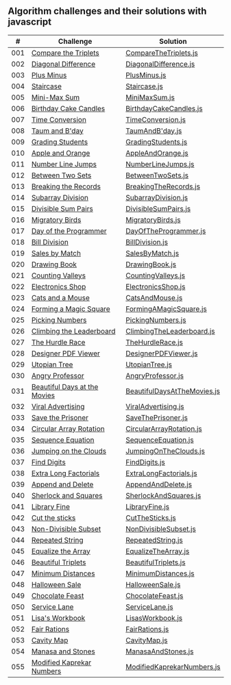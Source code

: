 ## Algorithm challenges and their solutions with javascript

|  #  | Challenge                                                                                                                     | Solution                                                                              |
| :-: | ----------------------------------------------------------------------------------------------------------------------------- | --------------------------------------------------------------------------------------|
| 001 | [Compare the Triplets](https://www.hackerrank.com/challenges/compare-the-triplets/problem?isFullScreen=true)                  | [CompareTheTriplets.js](./solutions-of-algorithms/CompareTheTriplets.js)              |
| 002 | [Diagonal Difference](https://www.hackerrank.com/challenges/diagonal-difference/problem?isFullScreen=true)                    | [DiagonalDifference.js](./solutions-of-algorithms/DiagonalDifference.js)              |
| 003 | [Plus Minus](https://www.hackerrank.com/challenges/plus-minus/problem?isFullScreen=true)                                      | [PlusMinus.js](./solutions-of-algorithms/PlusMinus.js)                                |
| 004 | [Staircase](https://www.hackerrank.com/challenges/staircase/problem?isFullScreen=true)                                        | [Staircase.js](./solutions-of-algorithms/Staircase.js)                                |
| 005 | [Mini-Max Sum](https://www.hackerrank.com/challenges/mini-max-sum/problem?isFullScreen=true)                                  | [MiniMaxSum.js](./solutions-of-algorithms/MiniMaxSum.js)                              |
| 006 | [Birthday Cake Candles](https://www.hackerrank.com/challenges/birthday-cake-candles/problem?isFullScreen=true)                | [BirthdayCakeCandles.js](./solutions-of-algorithms/BirthdayCakeCandles.js)            |
| 007 | [Time Conversion](https://www.hackerrank.com/challenges/time-conversion/problem?isFullScreen=true)                            | [TimeConversion.js](./solutions-of-algorithms/TimeConversion.js)                      |
| 008 | [Taum and B'day](https://www.hackerrank.com/challenges/taum-and-bday/problem?isFullScreen=true)                               | [TaumAndB'day.js](./solutions-of-algorithms/TaumAndB'day.js)                          |
| 009 | [Grading Students](https://www.hackerrank.com/challenges/grading/problem?isFullScreen=true)                                   | [GradingStudents.js](./solutions-of-algorithms/GradingStudents.js)                    |
| 010 | [Apple and Orange](https://www.hackerrank.com/challenges/apple-and-orange/problem?isFullScreen=true)                          | [AppleAndOrange.js](./solutions-of-algorithms/AppleAndOrange.js)                      |
| 011 | [Number Line Jumps](https://www.hackerrank.com/challenges/kangaroo/problem?isFullScreen=true)                                 | [NumberLineJumps.js](./solutions-of-algorithms/NumberLineJumps.js)                    |
| 012 | [Between Two Sets](https://www.hackerrank.com/challenges/between-two-sets/problem?isFullScreen=true)                          | [BetweenTwoSets.js](./solutions-of-algorithms/BetweenTwoSets.js)                      |
| 013 | [Breaking the Records](https://www.hackerrank.com/challenges/breaking-best-and-worst-records/problem?isFullScreen=true)       | [BreakingTheRecords.js](./solutions-of-algorithms/BreakingTheRecords.js)              |
| 014 | [Subarray Division](https://www.hackerrank.com/challenges/the-birthday-bar/problem?isFullScreen=true)                         | [SubarrayDivision.js](./solutions-of-algorithms/SubarrayDivision.js)                  |
| 015 | [Divisible Sum Pairs](https://www.hackerrank.com/challenges/divisible-sum-pairs/problem?isFullScreen=true)                    | [DivisibleSumPairs.js](./solutions-of-algorithms/DivisibleSumPairs.js)                |
| 016 | [Migratory Birds](https://www.hackerrank.com/challenges/migratory-birds/problem?isFullScreen=true)                            | [MigratoryBirds.js](./solutions-of-algorithms/MigratoryBirds.js)                      |
| 017 | [Day of the Programmer](https://www.hackerrank.com/challenges/day-of-the-programmer/problem?isFullScreen=true)                | [DayOfTheProgrammer.js](./solutions-of-algorithms/DayOfTheProgrammer.js)              |
| 018 | [Bill Division](https://www.hackerrank.com/challenges/bon-appetit/problem?isFullScreen=true)                                  | [BillDivision.js](./solutions-of-algorithms/BillDivision.js)                          |
| 019 | [Sales by Match](https://www.hackerrank.com/challenges/sock-merchant/problem?isFullScreen=true)                               | [SalesByMatch.js](./solutions-of-algorithms/SalesByMatch.js)                          |
| 020 | [Drawing Book](https://www.hackerrank.com/challenges/drawing-book/problem?isFullScreen=true)                                  | [DrawingBook.js](./solutions-of-algorithms/DrawingBook.js)                            |
| 021 | [Counting Valleys](https://www.hackerrank.com/challenges/counting-valleys/problem?isFullScreen=true)                          | [CountingValleys.js](./solutions-of-algorithms/CountingValleys.js)                    |
| 022 | [Electronics Shop](https://www.hackerrank.com/challenges/electronics-shop/problem?isFullScreen=true)                          | [ElectronicsShop.js](./solutions-of-algorithms/ElectronicsShop.js)                    |
| 023 | [Cats and a Mouse](https://www.hackerrank.com/challenges/cats-and-a-mouse/problem?isFullScreen=true)                          | [CatsAndMouse.js](./solutions-of-algorithms/CatsAndMouse.js)                          |
| 024 | [Forming a Magic Square](https://www.hackerrank.com/challenges/magic-square-forming/problem?isFullScreen=true)                | [FormingAMagicSquare.js](./solutions-of-algorithms/FormingAMagicSquare.js)            |
| 025 | [Picking Numbers](https://www.hackerrank.com/challenges/picking-numbers/problem?isFullScreen=true)                            | [PickingNumbers.js](./solutions-of-algorithms/PickingNumbers.js)                      |
| 026 | [Climbing the Leaderboard](https://www.hackerrank.com/challenges/climbing-the-leaderboard/problem?isFullScreen=true)          | [ClimbingTheLeaderboard.js](./solutions-of-algorithms/ClimbingTheLeaderboard.js)      |
| 027 | [The Hurdle Race](https://www.hackerrank.com/challenges/the-hurdle-race/problem?isFullScreen=true)                            | [TheHurdleRace.js](./solutions-of-algorithms/TheHurdleRace.js)                        |
| 028 | [Designer PDF Viewer](https://www.hackerrank.com/challenges/designer-pdf-viewer/problem?isFullScreen=true)                    | [DesignerPDFViewer.js](./solutions-of-algorithms/DesignerPDFViewer.js)                |
| 029 | [Utopian Tree](https://www.hackerrank.com/challenges/utopian-tree/problem?isFullScreen=true)                                  | [UtopianTree.js](./solutions-of-algorithms/UtopianTree.js)                            |
| 030 | [Angry Professor](https://www.hackerrank.com/challenges/angry-professor/problem?isFullScreen=true)                            | [AngryProfessor.js](./solutions-of-algorithms/AngryProfessor.js)                      |
| 031 | [Beautiful Days at the Movies](https://www.hackerrank.com/challenges/beautiful-days-at-the-movies/problem?isFullScreen=true)  | [BeautifulDaysAtTheMovies.js](./solutions-of-algorithms/BeautifulDaysAtTheMovies.js)  |
| 032 | [Viral Advertising](https://www.hackerrank.com/challenges/strange-advertising/problem?isFullScreen=true)                      | [ViralAdvertising.js](./solutions-of-algorithms/ViralAdvertising.js)                  |
| 033 | [Save the Prisoner](https://www.hackerrank.com/challenges/save-the-prisoner/problem?isFullScreen=true)                        | [SaveThePrisoner.js](./solutions-of-algorithms/SaveThePrisoner.js)                    |
| 034 | [Circular Array Rotation](https://www.hackerrank.com/challenges/circular-array-rotation/problem?isFullScreen=true)            | [CircularArrayRotation.js](./solutions-of-algorithms/CircularArrayRotation.js)        |
| 035 | [Sequence Equation](https://www.hackerrank.com/challenges/permutation-equation/problem?isFullScreen=true)                     | [SequenceEquation.js](./solutions-of-algorithms/SequenceEquation.js)                  |
| 036 | [Jumping on the Clouds](https://www.hackerrank.com/challenges/jumping-on-the-clouds-revisited/problem?isFullScreen=true)      | [JumpingOnTheClouds.js](./solutions-of-algorithms/JumpingOnTheClouds.js)              |
| 037 | [Find Digits](https://www.hackerrank.com/challenges/find-digits/problem?isFullScreen=true)                                    | [FindDigits.js](./solutions-of-algorithms/FindDigits.js)                              |
| 038 | [Extra Long Factorials](https://www.hackerrank.com/challenges/extra-long-factorials/problem?isFullScreen=true)                | [ExtraLongFactorials.js](./solutions-of-algorithms/ExtraLongFactorials.js)            |
| 039 | [Append and Delete](https://www.hackerrank.com/challenges/append-and-delete/problem?isFullScreen=true)                        | [AppendAndDelete.js](./solutions-of-algorithms/AppendAndDelete.js)                    |
| 040 | [Sherlock and Squares](https://www.hackerrank.com/challenges/sherlock-and-squares/problem?isFullScreen=true)                  | [SherlockAndSquares.js](./solutions-of-algorithms/SherlockAndSquares.js)              |
| 041 | [Library Fine](https://www.hackerrank.com/challenges/library-fine/problem?isFullScreen=true)                                  | [LibraryFine.js](./solutions-of-algorithms/LibraryFine.js)                            |
| 042 | [Cut the sticks](https://www.hackerrank.com/challenges/cut-the-sticks/problem?isFullScreen=true)                              | [CutTheSticks.js](./solutions-of-algorithms/CutTheSticks.js)                          |
| 043 | [Non-Divisible Subset](https://www.hackerrank.com/challenges/non-divisible-subset/problem?isFullScreen=true)                  | [NonDivisibleSubset.js](./solutions-of-algorithms/NonDivisibleSubset.js)              |
| 044 | [Repeated String](https://www.hackerrank.com/challenges/repeated-string/problem?isFullScreen=true)                            | [RepeatedString.js](./solutions-of-algorithms/RepeatedString.js)                      |
| 045 | [Equalize the Array](https://www.hackerrank.com/challenges/equality-in-a-array/problem?isFullScreen=true)                     | [EqualizeTheArray.js](./solutions-of-algorithms/EqualizeTheArray.js)                  |
| 046 | [Beautiful Triplets](https://www.hackerrank.com/challenges/beautiful-triplets/problem?isFullScreen=true)                      | [BeautifulTriplets.js](./solutions-of-algorithms/BeautifulTriplets.js)                |
| 047 | [Minimum Distances](https://www.hackerrank.com/challenges/minimum-distances/problem?isFullScreen=true)                        | [MinimumDistances.js](./solutions-of-algorithms/MinimumDistances.js)                  |
| 048 | [Halloween Sale](https://www.hackerrank.com/challenges/halloween-sale/problem?isFullScreen=true)                              | [HalloweenSale.js](./solutions-of-algorithms/HalloweenSale.js)                        |
| 049 | [Chocolate Feast](https://www.hackerrank.com/challenges/chocolate-feast/problem?isFullScreen=true)                            | [ChocolateFeast.js](./solutions-of-algorithms/ChocolateFeast.js)                      |
| 050 | [Service Lane](https://www.hackerrank.com/challenges/service-lane/problem?isFullScreen=true)                                  | [ServiceLane.js](./solutions-of-algorithms/ServiceLane.js)                            |
| 051 | [Lisa's Workbook](https://www.hackerrank.com/challenges/lisa-workbook/problem?isFullScreen=true)                              | [LisasWorkbook.js](./solutions-of-algorithms/LisasWorkbook.js)                        |
| 052 | [Fair Rations](https://www.hackerrank.com/challenges/fair-rations/problem?isFullScreen=true)                                  | [FairRations.js](./solutions-of-algorithms/FairRations.js)                            |
| 053 | [Cavity Map](https://www.hackerrank.com/challenges/cavity-map/problem?isFullScreen=true)                                      | [CavityMap.js](./solutions-of-algorithms/CavityMap.js)                                |
| 054 | [Manasa and Stones](https://www.hackerrank.com/challenges/manasa-and-stones/problem?isFullScreen=true)                        | [ManasaAndStones.js](./solutions-of-algorithms/ManasaAndStones.js)                    |
| 055 | [Modified Kaprekar Numbers](https://www.hackerrank.com/challenges/kaprekar-numbers/problem?isFullScreen=true)                 | [ModifiedKaprekarNumbers.js](./solutions-of-algorithms/ModifiedKaprekarNumbers.js)    |